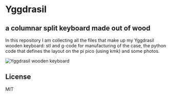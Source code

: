 # Yggdrasil

## a columnar split keyboard made out of wood

In this repository I am collecting all the files that make up my Yggdrasil wooden
keyboard: stl and g-code for manufacturing of the case, the python code that
defines the layout on the pi pico (using kmk) and some photos.

![Yggdrasil wooden keyboard](v1/img/Yggdrasil01.png?raw=true "Yggdrasil wooden keyboard")

## License

MIT
